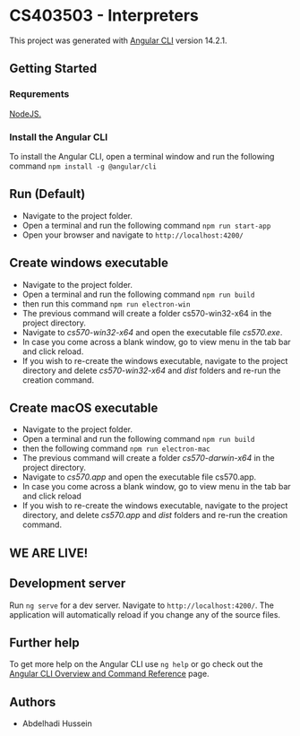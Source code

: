 # CS403503 - Interpreters

This project was generated with [Angular CLI](https://github.com/angular/angular-cli) version 14.2.1.


## Getting Started
### Requrements
[NodeJS.](https://nodejs.org/en/) 
### Install the Angular CLI
To install the Angular CLI, open a terminal window and run the following command `npm install -g @angular/cli`

## Run (Default)
- Navigate to the project folder.
- Open a terminal and run the following command `npm run start-app`
- Open your browser and navigate to `http://localhost:4200/`

## Create windows executable
- Navigate to the project folder.
- Open a terminal and run the following command `npm run build`
- then run this command `npm run electron-win`
- The previous command will create a folder cs570-win32-x64 in the project directory.
- Navigate to *cs570-win32-x64* and open the executable file *cs570.exe*.
- In case you come across a blank window, go to view menu in the tab bar and click reload.
- If you wish to re-create the windows executable, navigate to the project directory and delete *cs570-win32-x64* and *dist* folders and re-run the creation command.

## Create macOS executable 
- Navigate to the project folder.
- Open a terminal and run the following command `npm run build`
- then the following command `npm run electron-mac`
- The previous command will create a folder *cs570-darwin-x64* in the project directory.
- Navigate to *cs570.app* and open the executable file cs570.app.
- In case you come across a blank window, go to view menu in the tab bar and click reload
- If you wish to re-create the windows executable, navigate to the project directory, and delete *cs570.app* and *dist* folders and re-run the creation command.

## WE ARE LIVE!


## Development server

Run `ng serve` for a dev server. Navigate to `http://localhost:4200/`. The application will automatically reload if you change any of the source files.

## Further help

To get more help on the Angular CLI use `ng help` or go check out the [Angular CLI Overview and Command Reference](https://angular.io/cli) page.

## Authors

- Abdelhadi Hussein
